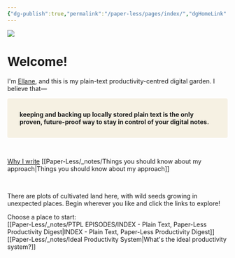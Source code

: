 ```yaml
---
{"dg-publish":true,"permalink":"/paper-less/pages/index/","dgHomeLink":true,"dgPassFrontmatter":false}
---
```



<img src="/assets/img 20220531165257.png">

# Welcome!
I'm [Ellane](https://medium.com/@miscellaneplans/about), and this is my plain-text productivity-centred digital garden. I believe that—
<p style="padding: 2em 2em; background: #f6f1e3; border-radius: 4px;">
<span style="font-weight: bold">keeping and backing up locally stored plain text is the only proven, future-proof way to stay in control of your digital notes.</span></p>
<br>

[Why I write](obsidian://open?vault=PLAINTEXTPAPER-LESS_GH&file=Paper-Less%2F_notes%2FWhy%20I%20write)
[[Paper-Less/_notes/Things you should know about my approach|Things you should know about my approach]]  

<br>

There are plots of cultivated land here, with wild seeds growing in unexpected places. Begin wherever you like and click the links to explore! <br>

Choose a place to start: <br>
[[Paper-Less/_notes/PTPL EPISODES/INDEX - Plain Text, Paper-Less Productivity Digest|INDEX - Plain Text, Paper-Less Productivity Digest]]  
[[Paper-Less/_notes/Ideal Productivity System|What's the ideal productivity system?]]

<style>
  .wrapper {
    max-width: 46em;
  }
</style>
